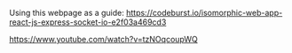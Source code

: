 Using this webpage as a guide: https://codeburst.io/isomorphic-web-app-react-js-express-socket-io-e2f03a469cd3

https://www.youtube.com/watch?v=tzNOqcoupWQ